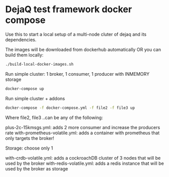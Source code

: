 # DejaQ test framework docker compose

Use this to start a local setup of a multi-node cluter of dejaq and its dependencies.

The images will be downloaded from dockerhub automatically OR you can build them locally:
```bash
./build-local-docker-images.sh
```

Run simple cluster: 1 broker, 1 consumer, 1 producer with INMEMORY storage

```bash
docker-compose up
```

Run simple cluster + addons
```bash
docker-compose -f docker-compose.yml -f file2 -f file3 up 
```
Where file2, file3 ..can be any of the following:

plus-2c-15kmsgs.yml: adds 2 more consumer and increase the producers rate
with-prometheus-volatile.yml: adds a container with prometheus that only targets the broker!

Storage: choose only 1

with-crdb-volatile.yml: adds a cockroachDB cluster of 3 nodes that will be used by the broker
with-redis-volatile.yml: adds a redis instance that will be used by the broker as storage
